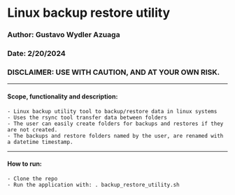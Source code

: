 # Linux backup restore utility

### Author: Gustavo Wydler Azuaga

### Date: 2/20/2024

### DISCLAIMER: USE WITH CAUTION, AND AT YOUR OWN RISK.
------------------------------------------------------------

#### Scope, functionality and description: 

```
- Linux backup utility tool to backup/restore data in linux systems
- Uses the rsync tool transfer data between folders
- The user can easily create folders for backups and restores if they are not created.
- The backups and restore folders named by the user, are renamed with a datetime timestamp.
```


------------------------------------------------------------

#### How to run: 

```
- Clone the repo
- Run the application with: . backup_restore_utility.sh
```





